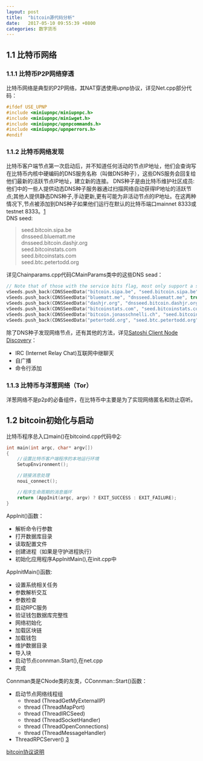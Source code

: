 ```yaml
---
layout: post
title:  "bitcoin源代码分析"
date:   2017-05-10 09:55:39 +0800
categories: 数字货币
---
```



## 1.1 比特币网络

### 1.1.1 比特币P2P网络穿透
比特币网络是典型的P2P网络，其NAT穿透使用upnp协议，详见Net.cpp部分代码：
```cpp
#ifdef USE_UPNP
#include <miniupnpc/miniupnpc.h>
#include <miniupnpc/miniwget.h>
#include <miniupnpc/upnpcommands.h>
#include <miniupnpc/upnperrors.h>
#endif
```

### 1.1.2 比特币网络发现
比特币客户端节点第一次启动后，并不知道任何活动的节点IP地址，他们会查询写在比特币内核中硬编码的DNS服务名称（叫做DNS种子），这些DNS服务会回复给他们最新的活跃节点IP地址，建立新的连接。
DNS种子是由比特币维护社区成员:他们中的一些人提供动态DNS种子服务器通过扫描网络自动获得IP地址的活跃节点;其他人提供静态DNS种子,手动更新,更有可能为非活动节点的IP地址。在这两种情况下,节点被添加到DNS种子如果他们运行在默认的比特币端口mainnet 8333或testnet 8333。[1]  
DNS seed:
> seed.bitcoin.sipa.be  
> dnsseed.bluematt.me  
> dnsseed.bitcoin.dashjr.org  
> seed.bitcoinstats.com  
> seed.bitcoinstats.com  
> seed.btc.petertodd.org   

详见Chainparams.cpp代码CMainParams类中的这些DNS sead：
```cpp
// Note that of those with the service bits flag, most only support a subset of possible options
vSeeds.push_back(CDNSSeedData("bitcoin.sipa.be", "seed.bitcoin.sipa.be", true)); // Pieter Wuille, only supports x1, x5, x9, and xd
vSeeds.push_back(CDNSSeedData("bluematt.me", "dnsseed.bluematt.me", true)); // Matt Corallo, only supports x9
vSeeds.push_back(CDNSSeedData("dashjr.org", "dnsseed.bitcoin.dashjr.org")); // Luke Dashjr
vSeeds.push_back(CDNSSeedData("bitcoinstats.com", "seed.bitcoinstats.com", true)); // Christian Decker, supports x1 - xf
vSeeds.push_back(CDNSSeedData("bitcoin.jonasschnelli.ch", "seed.bitcoin.jonasschnelli.ch", true)); // Jonas Schnelli, only supports x1, x5, x9, and xd
vSeeds.push_back(CDNSSeedData("petertodd.org", "seed.btc.petertodd.org", true)); // Peter Todd, only supports x1, x5, x9, and xd
```

除了DNS种子发现网络节点，还有其他的方法，详见[Satoshi Client Node Discovery](https://en.bitcoin.it/wiki/Satoshi_Client_Node_Discovery)：
- IRC (Internet Relay Chat)互联网中继聊天
- 自广播
- 命令行添加

### 1.1.3 比特币与洋葱网络（Tor）
洋葱网络不是p2p的必备组件，在比特币中主要是为了实现网络匿名和防止窃听。


## 1.2 bitcoin初始化与启动
比特币程序总入口main()在bitcoind.cpp代码中[2]:
```cpp
int main(int argc, char* argv[])
{
    //设置比特币客户端程序的本地运行环境
    SetupEnvironment();

    //链接消息处理
    noui_connect();

    //程序生命周期的消息循环
    return (AppInit(argc, argv) ? EXIT_SUCCESS : EXIT_FAILURE);
}

```
AppInit()函数：
- 解析命令行参数
- 打开数据库目录
- 读取配置文件
- 创建进程（如果是守护进程执行）
- 初始化应用程序AppInitMain(),在init.cpp中

AppInitMain()函数:
- 设置系统相关任务
- 参数解析交互
- 参数检查
- 启动RPC服务
- 验证钱包数据库完整性
- 网络初始化
- 加载区块链
- 加载钱包
- 维护数据目录
- 导入块
- 启动节点connman.Start(),在net.cpp
- 完成

Connman类是CNode类的友类，CConnman::Start()函数：
- 启动节点网络线程组
  - thread (ThreadGetMyExternalIP)
  - thread (ThreadMapPort)
  - thread (ThreadIRCSeed)
  - thread (ThreadSocketHandler)
  - thread (ThreadOpenConnections)
  - thread (ThreadMessageHandler)
- ThreadRPCServer() [3]


[bitcoin协议说明](https://zh-cn.bitcoin.it/wiki/%E5%8D%8F%E8%AE%AE%E8%AF%B4%E6%98%8E)


[1]: https://bitcoin.org/en/developer-guide#peer-discovery "比特币开发手册"
[2]: https://dev.visucore.com/bitcoin/doxygen/bitcoind_8cpp.html#a0ddf1224851353fc92bfbff6f499fa97 "bitcoind.cpp File Reference"
[3]: https://en.bitcoin.it/wiki/Satoshi_Client_Initialization_and_Startup "Satoshi Client Initialization and Startup"
